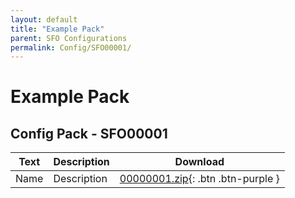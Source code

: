 ```yaml
---
layout: default
title: "Example Pack"
parent: SFO Configurations
permalink: Config/SFO00001/
---
```

# Example Pack

## Config Pack - SFO00001

| Text | Description | Download |
|------|----------|:-------------:|
| Name | Description | [00000001.zip](00000001.zip){: .btn .btn-purple } |
